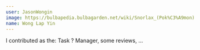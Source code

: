 ```yaml
---
user: JasonWongin
image: https://bulbapedia.bulbagarden.net/wiki/Snorlax_(Pok%C3%A9mon)
name: Wong Lap Yin
---
```

I contributed as the: Task ? Manager, some reviews, ...

